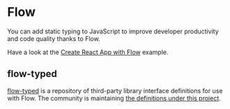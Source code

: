 # Flow

<p class="description">You can add static typing to JavaScript to improve developer productivity and code quality thanks to Flow.</p>

Have a look at the [Create React App with Flow](https://github.com/mui-org/material-ui/tree/next/examples/create-react-app-with-flow) example.

## flow-typed

[flow-typed](https://github.com/flowtype/flow-typed) is a repository of third-party library interface definitions for use with Flow. The community is maintaining [the definitions under this project](https://github.com/flowtype/flow-typed/tree/master/definitions/npm/%40material-ui/core_v1.x.x).